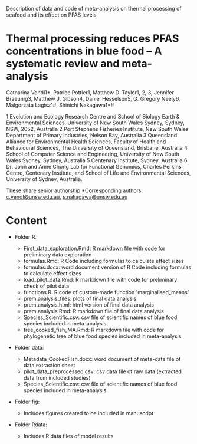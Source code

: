 Description of data and code of meta-analysis on thermal processing of seafood and its effect on PFAS levels

# Thermal processing reduces PFAS concentrations in blue food – A systematic review and meta-analysis
Catharina Vendl1*, Patrice Pottier1, Matthew D. Taylor1, 2, 3, Jennifer Braeunig3, Matthew J. Gibson4, Daniel Hesselson5, G. Gregory Neely6, Malgorzata Lagisz1#, Shinichi Nakagawa1*# 

1 Evolution and Ecology Research Centre and School of Biology Earth & Environmental Sciences, University of New South Wales Sydney, Sydney, NSW, 2052, Australia
2 Port Stephens Fisheries Institute, New South Wales Department of Primary Industries, Nelson Bay, Australia
3 Queensland Alliance for Environmental Health Sciences, Faculty of Health and Behavioural Sciences, The University of Queensland, Brisbane, Australia
4 School of Computer Science and Engineering, University of New South Wales Sydney, Sydney, Australia
5 Centenary Institute, Sydney, Australia
6 Dr. John and Anne Chong Lab for Functional Genomics, Charles Perkins Centre, Centenary Institute, and School of Life and Environmental Sciences, University of Sydney, Australia.

These share senior authorship 
*Corresponding authors: c.vendl@unsw.edu.au, s.nakagawa@unsw.edu.au

# Content
- Folder R:
  - First_data_exploration.Rmd: R markdown file with code for preliminary data exploration
  - formulas.Rmd: R Code including formulas to calculate effect sizes
  - formulas.docx: word document version of R Code including formulas to calculate effect sizes
  - load_pilot_data.Rmd: R markdown file with code for preliminary check of pilot data
  - functions.R: R code of custom-made function 'marginalised_means'
  - prem.analysis_files: plots of final data analysis
  - prem.analysis.html: html version of final data analysis
  - prem.analysis.Rmd: R markdown file of final data analysis
  - Species_Scientific.csv: csv file of scientific names of blue food species included in meta-analysis
  - tree_cooked_fish_MA.Rmd: R markdown file with code for phylogenetic tree of blue food species included in meta-analysis

- Folder data:
  - Metadata_CookedFish.docx: word document of meta-data file of data extraction sheet
  - pilot_data_preprocessed.csv: csv data file of raw data (extracted data from included studies)
  - Species_Scientific.csv: csv file of scientific names of blue food species included in meta-analysis
  
- Folder fig:
  - Includes figures created to be included in manuscript

- Folder Rdata:
  - Includes R data files of model results


